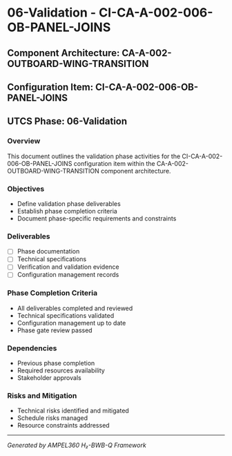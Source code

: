 # 06-Validation - CI-CA-A-002-006-OB-PANEL-JOINS

## Component Architecture: CA-A-002-OUTBOARD-WING-TRANSITION
## Configuration Item: CI-CA-A-002-006-OB-PANEL-JOINS
## UTCS Phase: 06-Validation

### Overview
This document outlines the validation phase activities for the CI-CA-A-002-006-OB-PANEL-JOINS configuration item within the CA-A-002-OUTBOARD-WING-TRANSITION component architecture.

### Objectives
- Define validation phase deliverables
- Establish phase completion criteria
- Document phase-specific requirements and constraints

### Deliverables
- [ ] Phase documentation
- [ ] Technical specifications
- [ ] Verification and validation evidence
- [ ] Configuration management records

### Phase Completion Criteria
- All deliverables completed and reviewed
- Technical specifications validated
- Configuration management up to date
- Phase gate review passed

### Dependencies
- Previous phase completion
- Required resources availability
- Stakeholder approvals

### Risks and Mitigation
- Technical risks identified and mitigated
- Schedule risks managed
- Resource constraints addressed

---
*Generated by AMPEL360 H₂-BWB-Q Framework*
